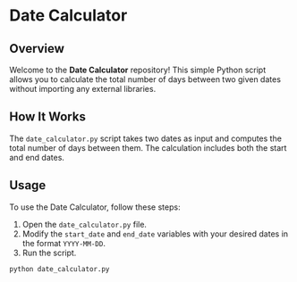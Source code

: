 # Date Calculator

## Overview

Welcome to the **Date Calculator** repository! This simple Python script allows you to calculate the total number of days between two given dates without importing any external libraries.

## How It Works

The `date_calculator.py` script takes two dates as input and computes the total number of days between them. The calculation includes both the start and end dates.

## Usage

To use the Date Calculator, follow these steps:

1. Open the `date_calculator.py` file.
2. Modify the `start_date` and `end_date` variables with your desired dates in the format `YYYY-MM-DD`.
3. Run the script.

```bash
python date_calculator.py
